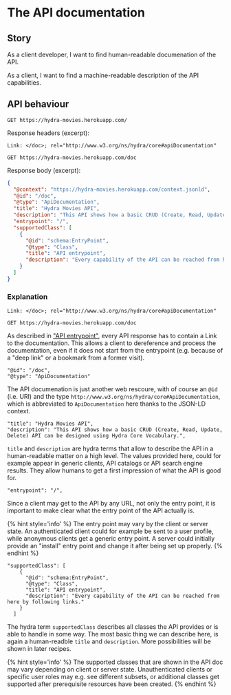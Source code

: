 # The API documentation

## Story

As a client developer, I want to find human-readable documenation of the API.

As a client, I want to find a machine-readable description of the API capabilities.  

## API behaviour

```http
GET https://hydra-movies.herokuapp.com/
```

Response headers (excerpt):

```http
Link: </doc>; rel="http://www.w3.org/ns/hydra/core#apiDocumentation"
```

```http
GET https://hydra-movies.herokuapp.com/doc
```

Response body (excerpt):

```json
{
  "@context": "https://hydra-movies.herokuapp.com/context.jsonld",
  "@id": "/doc",
  "@type": "ApiDocumentation",
  "title": "Hydra Movies API",
  "description": "This API shows how a basic CRUD (Create, Read, Update, Delete) API can be designed using Hydra Core Vocabulary.",
  "entrypoint": "/",
  "supportedClass": [
    {
      "@id": "schema:EntryPoint",
      "@type": "Class",
      "title": "API entrypoint",
      "description": "Every capability of the API can be reached from here by following links."
    }
  ]
}
```

### Explanation

```http
Link: </doc>; rel="http://www.w3.org/ns/hydra/core#apiDocumentation"
```

```http
GET https://hydra-movies.herokuapp.com/doc
```

As described in ["API entrypoint"](./1.entry-point.md), every API response has to contain a Link to the documentation. This allows a client to dereference and process the documentation, even if it does not start from the entrypoint (e.g. because of a "deep link" or a bookmark from a former visit).

```
"@id": "/doc",
"@type": "ApiDocumentation"
```

The API documenation is just another web rescoure, with of course an `@id` (i.e. URI) and the type `http://www.w3.org/ns/hydra/core#ApiDocumentation`, which is abbreviated to `ApiDocumentation` here thanks to the JSON-LD context.

```
"title": "Hydra Movies API",
"description": "This API shows how a basic CRUD (Create, Read, Update, Delete) API can be designed using Hydra Core Vocabulary.",
```

`title` and `description` are hydra terms that allow to describe the API in a human-readable matter on a high level. The values provided here, could for example appear in generic clients, API catalogs or API search engine results. They allow humans to get a first impression of what the API is good for.

```
"entrypoint": "/",
```

Since a client may get to the API by any URL, not only the entry point, it is important to make clear what the entry point of the API actually is. 

{% hint style='info' %}
The entry point may vary by the client or server state. An authenticated client could for example be sent to a user profile, while anonymous clients get a generic entry point. A server could initially provide an "install" entry point and change it after being set up properly.
{% endhint %}


```
"supportedClass": [
    {
      "@id": "schema:EntryPoint",
      "@type": "Class",
      "title": "API entrypoint",
      "description": "Every capability of the API can be reached from here by following links."
    }
  ]
```

The hydra term `supportedClass` describes all classes the API provides or is able to handle in some way. The most basic thing we can describe here, is again a human-readble `title` and `description`. More possibilities will be shown in later recipes.

{% hint style='info' %}
The supported classes that are shown in the API doc may vary depending on client or server state. Unauthenticated clients or specific user roles may e.g. see different subsets, or additional classes get supported after prerequisite resources have been created.
{% endhint %}
